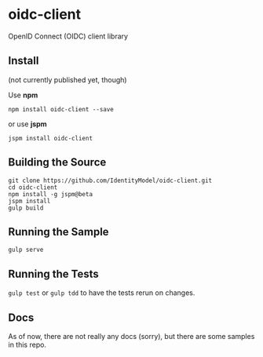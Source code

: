 # oidc-client

OpenID Connect (OIDC) client library

## Install
(not currently published yet, though)

Use **npm**

`npm install oidc-client --save`

or use **jspm**

`jspm install oidc-client`

## Building the Source
```
git clone https://github.com/IdentityModel/oidc-client.git
cd oidc-client
npm install -g jspm@beta
jspm install
gulp build
```

## Running the Sample
`gulp serve`

## Running the Tests
`gulp test` or `gulp tdd` to have the tests rerun on changes.


## Docs
As of now, there are not really any docs (sorry), but there are some samples in this repo.

